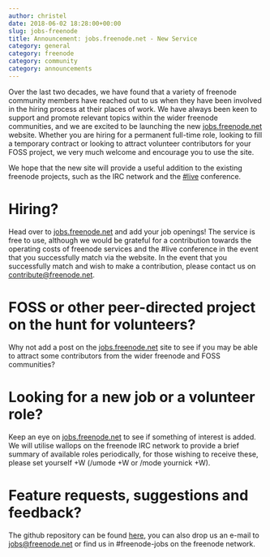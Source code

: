 ```yaml
---
author: christel
date: 2018-06-02 18:28:00+00:00
slug: jobs-freenode
title: Announcement: jobs.freenode.net - New Service
category: general
category: freenode
category: community
category: announcements
---
```

Over the last two decades, we have found that a variety of freenode community members have reached out to us when they have been involved in the hiring process at their places of work. We have always been keen to support and promote relevant topics within the wider freenode communities, and we are excited to be launching the new [jobs.freenode.net](https://jobs.freenode.net) website. Whether you are hiring for a permanent full-time role, looking to fill a temporary contract or looking to attract volunteer contributors for your FOSS project, we very much welcome and encourage you to use the site.

We hope that the new site will provide a useful addition to the existing freenode projects, such as the IRC network and the [#live](https://freenode.live) conference. 

# Hiring?
Head over to [jobs.freenode.net](https://jobs.freenode.net) and add your job openings! The service is free to use, although we would be grateful for a contribution towards the operating costs of freenode services and the #live conference in the event that you successfully match via the website. In the event that you successfully match and wish to make a contribution, please contact us on contribute@freenode.net.

# FOSS or other peer-directed project on the hunt for volunteers?
Why not add a post on the [jobs.freenode.net](https://jobs.freenode.net) site to see if you may be able to attract some contributors from the wider freenode and FOSS communities?

# Looking for a new job or a volunteer role? 
Keep an eye on [jobs.freenode.net](https://jobs.freenode.net) to see if something of interest is added. We will utilise wallops on the freenode IRC network to provide a brief summary of available roles periodically, for those wishing to receive these, please set yourself +W (/umode +W or /mode yournick +W). 

# Feature requests, suggestions and feedback?
The github repository can be found [here](https://github.com/freenode/freenodejobs), you can also drop us an e-mail to jobs@freenode.net or find us in #freenode-jobs on the freenode network.
